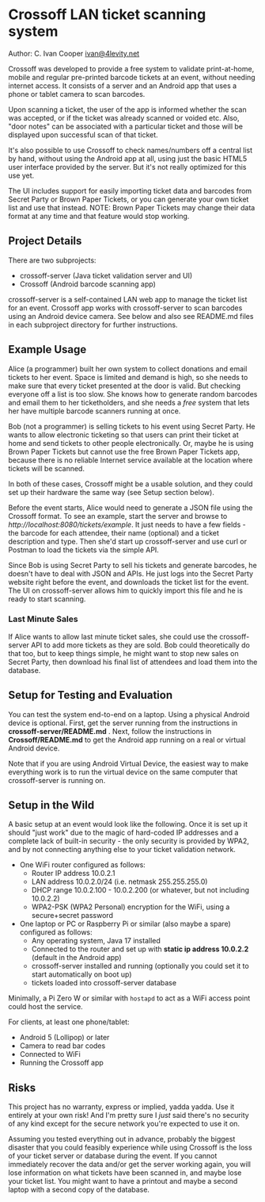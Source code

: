 # Crossoff LAN ticket scanning system #

Author: C. Ivan Cooper ivan@4levity.net

Crossoff was developed to provide a free system to validate print-at-home, mobile and regular pre-printed 
barcode tickets at an event, without needing internet access. It consists of a server and an Android app 
that uses a phone or tablet camera to scan barcodes. 

Upon scanning a ticket, the user of the app is informed whether the scan was accepted, or if the ticket
was already scanned or voided etc. Also, "door notes" can be associated with a particular ticket and those
will be displayed upon successful scan of that ticket.

It's also possible to use Crossoff to check names/numbers off a central list by hand, without using the 
Android app at all, using just the basic HTML5 user interface provided by the server. But it's not 
really optimized for this use yet.

The UI includes support for easily importing ticket data and barcodes from Secret Party or Brown Paper
Tickets, or you can generate your own ticket list and use that instead. 
NOTE: Brown Paper Tickets may change their data format at any time and that feature would stop working.

## Project Details ##

There are two subprojects:

* crossoff-server (Java ticket validation server and UI)
* Crossoff (Android barcode scanning app)

crossoff-server is a self-contained LAN web app to manage the ticket list for an event. Crossoff app works 
with crossoff-server to scan barcodes using an Android device camera. See below and also see README.md files 
in each subproject directory for further instructions.

## Example Usage ##

Alice (a programmer) built her own system to collect donations and email tickets to her event. Space is limited and
demand is high, so she needs to make sure that every ticket presented at the door is valid. But checking 
everyone off a list is too slow. She knows how to generate random barcodes and email them to her 
ticketholders, and she needs a _free_ system that lets her have multiple barcode scanners running at once.

Bob (not a programmer) is selling tickets to his event using Secret Party. He wants to allow electronic 
ticketing so that users can print their ticket at home and send tickets to other people electronically. Or,
maybe he is using Brown Paper Tickets but cannot use the free Brown Paper Tickets app, because there is no 
reliable Internet service available at the location where tickets will be scanned.

In both of these cases, Crossoff might be a usable solution, and they could set up their hardware the 
same way (see Setup section below).

Before the event starts, Alice would need to generate a JSON file using the Crossoff format. To see an 
example, start the server and browse to _http://localhost:8080/tickets/example_. It just needs to have
a few fields - the barcode for each attendee, their name (optional) and a ticket description and type.
Then she'd start up crossoff-server and use curl or Postman to load the tickets via the simple API.

Since Bob is using Secret Party to sell his tickets and generate barcodes, he doesn't have to deal 
with JSON and APIs. He just logs into the Secret Party website right before the event, and downloads 
the ticket list for the event. The UI on crossoff-server allows him to quickly import this file and 
he is ready to start scanning.

### Last Minute Sales ###

If Alice wants to allow last minute ticket sales, she could use the crossoff-server API to add more 
tickets as they are sold. Bob could theoretically do that too, but to keep things simple, he might want 
to stop new sales on Secret Party, then download his final list of attendees and load them into 
the database.

## Setup for Testing and Evaluation ##

You can test the system end-to-end on a laptop. Using a physical Android device is optional. First, get
the server running from the instructions in **crossoff-server/README.md** . Next, follow the instructions
in **Crossoff/README.md** to get the Android app running on a real or virtual Android device.

Note that if you are using Android Virtual Device, the easiest way to make everything work is to run the
virtual device on the same computer that crossoff-server is running on.

## Setup in the Wild ##

A basic setup at an event would look like the following. Once it is set up it should "just work" due to 
the magic of hard-coded IP addresses and a complete lack of built-in security - the only security is 
provided by WPA2, and by not connecting anything else to your ticket validation network.

* One WiFi router configured as follows:
  * Router IP address 10.0.2.1
  * LAN address 10.0.2.0/24 (i.e. netmask 255.255.255.0)
  * DHCP range 10.0.2.100 - 10.0.2.200 (or whatever, but not including 10.0.2.2)
  * WPA2-PSK (WPA2 Personal) encryption for the WiFi, using a secure+secret password
* One laptop or PC or Raspberry Pi or similar (also maybe a spare) configured as follows:
  * Any operating system, Java 17 installed
  * Connected to the router and set up with **static ip address 10.0.2.2** (default in the Android app)
  * crossoff-server installed and running (optionally you could set it to start automatically on boot up)
  * tickets loaded into crossoff-server database

Minimally, a Pi Zero W or similar with `hostapd` to act as a WiFi access point could host the service.

For clients, at least one phone/tablet:

* Android 5 (Lollipop) or later
* Camera to read bar codes
* Connected to WiFi
* Running the Crossoff app

## Risks ##

This project has no warranty, express or implied, yadda yadda. Use it entirely at your own risk!
And I'm pretty sure I *just* said there's no security of any kind except for the secure network 
you're expected to use it on.

Assuming you tested everything out in advance, probably the biggest disaster that you 
could feasibly experience while using Crossoff is the loss of your ticket server or database
during the event. If you cannot immediately recover the data and/or get the server working again, you will
lose information on what tickets have been scanned in, and maybe lose your ticket list. You might want to
have a printout and maybe a second laptop with a second copy of the database.
